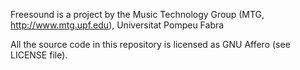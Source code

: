 Freesound is a project by the Music Technology Group (MTG, http://www.mtg.upf.edu), Universitat Pompeu Fabra

All the source code in this repository is licensed as GNU Affero (see LICENSE file).
